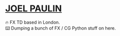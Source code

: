 # [JOEL PAULIN](https://www.linkedin.com/in/joel-paulin/)

<p>🔥 FX TD based in London. <br> 
⌨️ Dumping a bunch of FX / CG Python stuff on here. <p>
